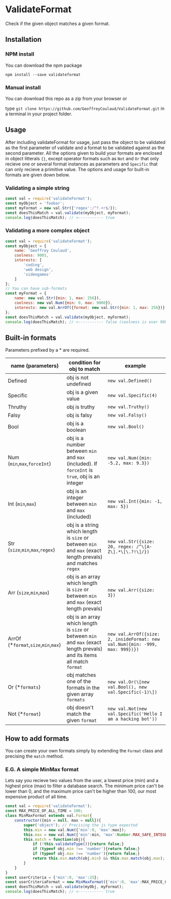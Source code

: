 # ValidateFormat
 Check if the given object matches a given format.

## Installation
### NPM install
You can download the npm package
```
npm install --save validateformat
```
### Manual install
You can download this repo as a zip from your browser or 

type `git clone https://github.com/GeoffreyCoulaud/ValidateFormat.git` in a terminal in your project folder.

## Usage
After including validateFormat for usage, just pass the object to be validated as the first parameter of validate and a format to be validated against as the second parameter.
All the options given to build your formats are enclosed in object litterals `{}`, except operator formats such as `Not` and `Or` that only recieve one or several format instances as parameters and `Specific` that can only recieve a primitive value.
The options and usage for built-in formats are given down below.

### Validating a simple string
```js
const val = require('validateFormat');
const myObject = 'foobar'; 
const myFormat = new val.Str({'regex':/^f.+r$/});
const doesThisMatch = val.validate(myObject, myFormat);
console.log(doesThisMatch); // <----------- true
```

### Validating a more complex object
```js
const val = require('validateFormat');
const myObject = {
	name: 'Geoffrey Coulaud',
	coolness: 9001,
	interests: [
		'coding',
		'web design',
		'videogames'
	]
};
// You can have sub-formats
const myFormat = {
	name: new val.Str({min: 1, max: 256}),
	coolness: new val.Num({min: 0, max: 9000}),
	interests: new val.ArrOf({format: new val.Str({min: 1, max: 256})})
};
const doesThisMatch = val.validate(myObject, myFormat);
console.log(doesThisMatch); // <----------- false (coolness is over 9000)
```

## Built-in formats
Parameters prefixed by a * are required.

| name (parameters) | condition for obj to match | example |
| ----------------- | -------------------------- | ------- |
| Defined | obj is not undefined | `new val.Defined()` |
| Specific | obj is a given value | `new val.Specific(4)` |
| Thruthy | obj is truthy | `new val.Truthy()` | 
| Falsy | obj is falsy | `new val.Falsy()` |
| Bool | obj is a boolean | `new val.Bool()` |
| Num (`min`,`max`,`forceInt`) | obj is a number between `min` and `max` (included). If `forceInt` is `true`, obj is an integer  | `new val.Num({min: -5.2, max: 9.3})` |
| Int (`min`,`max`) | obj is an integer between `min` and `max` (included) | `new val.Int({min: -1, max: 5})` |
| Str (`size`,`min`,`max`,`regex`) | obj is a string which length is `size` or between `min` and `max` (exact length prevals) and matches `regex` | `new val.Str({size: 20, regex: /^\[A-Z\].*\[\.?!\]/})` |
| Arr (`size`,`min`,`max`) | obj is an array which length is `size` or between `min` and `max` (exact length prevals) | `new val.Arr({size: 3})` |
| ArrOf (\*`format`,`size`,`min`,`max`) | obj is an array which length is `size` or between `min` and `max` (exact length prevals) and its items all match `format` | `new val.ArrOf({size: 2, insideFormat: new val.Num({min: -999, max: 999})})` |
| Or (\*`formats`) | obj matches one of the formats in the given array `formats` | `new val.Or(\[new val.Bool(), new val.Specific(-1)\])` |
| Not (\*`format`) | obj doesn't match the given `format` | `new val.Not(new val.Specific('Hello I am a hacking bot'))` |

## How to add formats
You can create your own formats simply by extending the `Format` class and precising the `match` method.
### E.G. A simple MinMax format
Lets say you recieve two values from the user, a lowest price (min) and a highest price (max) to filter a database search.
The minimum price can't be lower than 0, and the maximum price can't be higher than 100, our most expensive product of all time.
```js
const val = require('validateFormat');
const MAX_PRICE_OF_ALL_TIME = 100;
class MinMaxFormat extends val.Format{
	constructor({min = null, max = null}){
		super('object'); // Precising the js type expected
		this.min = new val.Num({'min':0, 'max':max});
		this.max = new val.Num({'min':min, 'max':Number.MAX_SAFE_INTEGER});
		this.match = function(obj){
			if (!this.validateType()){return false;}
			if (typeof obj.min !== 'number'){return false;}
			if (typeof obj.max !== 'number'){return false;}
			return this.min.match(obj.min) && this.max.match(obj.max);
		}
	}
}
const userCriteria = {'min':0, 'max':25};
const userCriteriaFormat = new MinMaxFormat({'min':0, 'max':MAX_PRICE_OF_ALL_TIME});
const doesThisMatch = val.validate(myObj, myFormat);
console.log(doesThisMatch); // <----------- true
```
